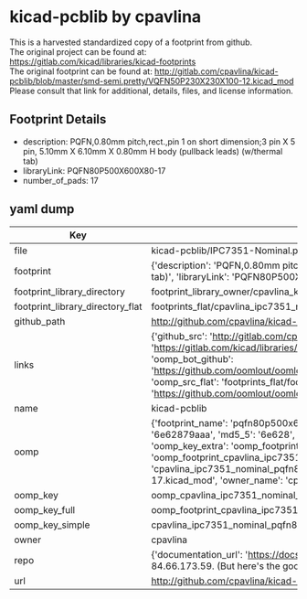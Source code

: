 # kicad-pcblib by cpavlina  
This is a harvested standardized copy of a footprint from github.  
The original project can be found at:  
https://gitlab.com/kicad/libraries/kicad-footprints  
The original footprint can be found at:
http://gitlab.com/cpavlina/kicad-pcblib/blob/master/smd-semi.pretty/VQFN50P230X230X100-12.kicad_mod
Please consult that link for additional, details, files, and license information.  
## Footprint Details
* description: PQFN,0.80mm pitch,rect.,pin 1 on short dimension;3 pin X 5 pin, 5.10mm X 6.10mm X 0.80mm H body (pullback leads) (w/thermal tab)  
* libraryLink: PQFN80P500X600X80-17  
* number_of_pads: 17  
## yaml dump  
| Key | Value |  
| --- | --- |  
| file | kicad-pcblib/IPC7351-Nominal.pretty/PQFN80P500X600X80-17.kicad_mod |  
| footprint | {'description': 'PQFN,0.80mm pitch,rect.,pin 1 on short dimension;3 pin X 5 pin, 5.10mm X 6.10mm X 0.80mm H body (pullback leads) (w/thermal tab)', 'libraryLink': 'PQFN80P500X600X80-17', 'number_of_pads': 17} |  
| footprint_library_directory | footprint_library_owner/cpavlina_kicad-pcblib |  
| footprint_library_directory_flat | footprints_flat/cpavlina_ipc7351_nominal_pqfn80p500x600x80_17/working |  
| github_path | http://github.com/cpavlina/kicad-pcblib/blob/master/IPC7351-Nominal.pretty/PQFN80P500X600X80-17.kicad_mod |  
| links | {'github_src': 'http://gitlab.com/cpavlina/kicad-pcblib/blob/master/smd-semi.pretty/VQFN50P230X230X100-12.kicad_mod', 'github_src_repo': 'https://gitlab.com/kicad/libraries/kicad-footprints', 'oomp_bot': 'footprints/cpavlina_ipc7351_nominal_pqfn80p500x600x80_17/working', 'oomp_bot_github': 'https://github.com/oomlout/oomlout_oomp_footprint_bot/tree/main/footprints/cpavlina_ipc7351_nominal_pqfn80p500x600x80_17/working', 'oomp_src_flat': 'footprints_flat/footprints_flat/cpavlina_ipc7351_nominal_pqfn80p500x600x80_17/working', 'oomp_src_flat_github': 'https://github.com/oomlout/oomlout_oomp_footprint_src/tree/main/footprints_flat/cpavlina_ipc7351_nominal_pqfn80p500x600x80_17/working'} |  
| name | kicad-pcblib |  
| oomp | {'footprint_name': 'pqfn80p500x600x80_17', 'library_name': 'ipc7351_nominal', 'md5': '6e62879aaaf1eff3a0693915ce2131d8', 'md5_10': '6e62879aaa', 'md5_5': '6e628', 'md5_6': '6e6287', 'oomp_key': 'oomp_cpavlina_ipc7351_nominal_pqfn80p500x600x80_17', 'oomp_key_extra': 'oomp_footprint_cpavlina_ipc7351_nominal_pqfn80p500x600x80_17', 'oomp_key_full': 'oomp_footprint_cpavlina_ipc7351_nominal_pqfn80p500x600x80_17_6e6287', 'oomp_key_simple': 'cpavlina_ipc7351_nominal_pqfn80p500x600x80_17', 'original_filename': 'kicad-pcblib/IPC7351-Nominal.pretty/PQFN80P500X600X80-17.kicad_mod', 'owner_name': 'cpavlina'} |  
| oomp_key | oomp_cpavlina_ipc7351_nominal_pqfn80p500x600x80_17 |  
| oomp_key_full | oomp_footprint_cpavlina_ipc7351_nominal_pqfn80p500x600x80_17 |  
| oomp_key_simple | cpavlina_ipc7351_nominal_pqfn80p500x600x80_17 |  
| owner | cpavlina |  
| repo | {'documentation_url': 'https://docs.github.com/rest/overview/resources-in-the-rest-api#rate-limiting', 'message': "API rate limit exceeded for 84.66.173.59. (But here's the good news: Authenticated requests get a higher rate limit. Check out the documentation for more details.)"} |  
| url | http://github.com/cpavlina/kicad-pcblib |  

